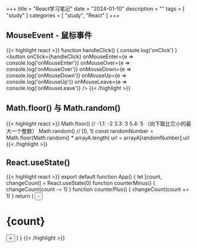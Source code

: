 +++
title = "React学习笔记"
date = "2024-01-10"
description = ""
tags = [
    "study"
]
categories = [
    "study",
    "React"
]
+++

## MouseEvent - 鼠标事件

{{< highlight react >}}
function handleClick() {
    console.log('onClick')
}
<button
  onClick={handleClick}
  onMouseEnter={e => console.log('onMouseEnter')}
  onMouseOver={e => console.log('onMouseOver')}
  onMouseDown={e => console.log('onMouseDown')}
  onMouseUp={e => console.log('onMouseUp')}
  onMouseLeave={e => console.log('onMouseLeave')}
/>
{{< /highlight >}}

## Math.floor() 与 Math.random()

{{< highlight react >}}
Math.floor()
// -1.1: -2  3.3: 3  5.4: 5 （向下取比它小的最大一个整数）
Math.random()
// [0, 1)
const randomNumber = Math.floor(Math.random() * arrayA.length)
url = arrayA[randomNumber].url
{{< /highlight >}}


## React.useState()
{{< highlight react >}}
export default function App() {
    let [count, changeCount] = React.useState(0)
    function counterMinus() {
        changeCount(count -= 1)
    }
    function counterPlus() {
        changeCount(count += 1)
    }
    return (
        <button onClick={counterMinus}>-</button>
            <div><h1>{count}</h1></div>
        <button onClick={counterPlus}>+</button>
    )
}
{{< /highlight >}}


